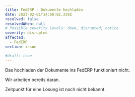 ```yaml
---
title: FedERP - Dokumente hochladen
date: 2023-02-01T14:50:02.339Z
resolved: false
resolvedWhen: null
# Possible severity levels: down, disrupted, notice
severity: disrupted
affected:
  - FedERP
section: issue

#draft: true
---
```


Das hochladen der Dokumente ins FedERP funktioniert nicht.

Wir arbeiten bereits daran.

Zeitpunkt für eine Lösung ist noch nicht bekannt.